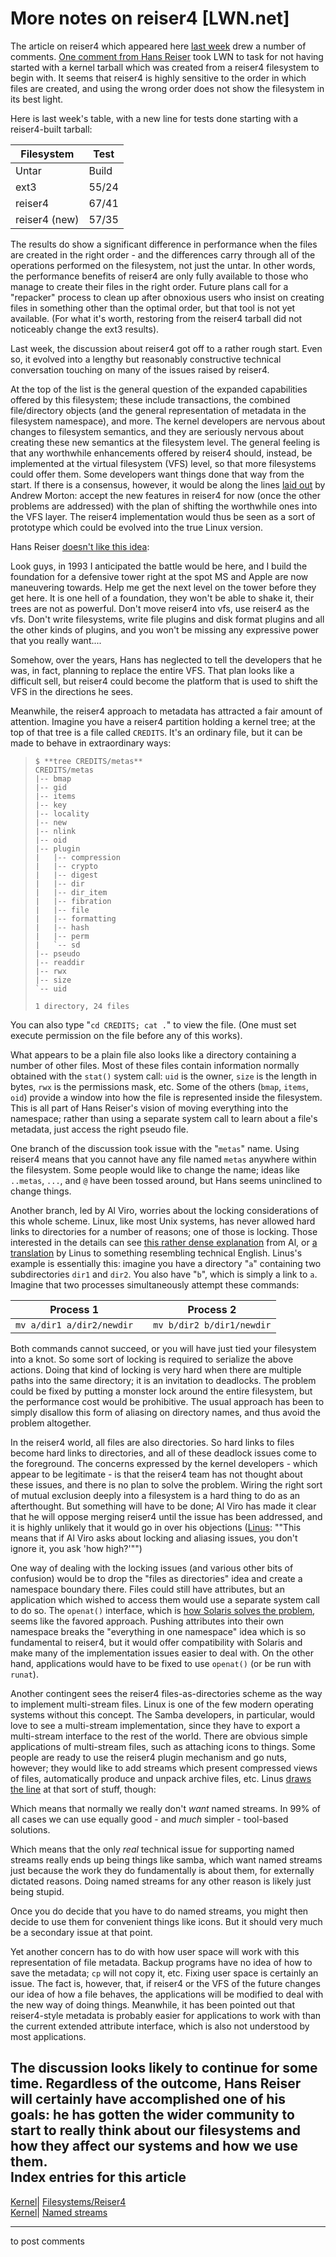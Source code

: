 # More notes on reiser4 [LWN.net]

The article on reiser4 which appeared here [last week](/Articles/98509/) drew a number of comments. [One comment from Hans Reiser](/Articles/99878/) took LWN to task for not having started with a kernel tarball which was created from a reiser4 filesystem to begin with. It seems that reiser4 is highly sensitive to the order in which files are created, and using the wrong order does not show the filesystem in its best light. 

Here is last week's table, with a new line for tests done starting with a reiser4-built tarball: 

Filesystem | Test  
---|---  
Untar | Build | Grep | find (name) | find (stat)  
ext3 | 55/24 | 1400/217 | 62/8 | 10.4/1.1 | 12.1/2.5  
reiser4 | 67/41 | 1583/386 | 78/12 | 12.5/1.3 | 15.2/4.0  
reiser4 (new) | 57/35 | 1445/393 | 58/9.9 | 8.4/1.3 | 11.1/4.0  
  
The results do show a significant difference in performance when the files are created in the right order - and the differences carry through all of the operations performed on the filesystem, not just the untar. In other words, the performance benefits of reiser4 are only fully available to those who manage to create their files in the right order. Future plans call for a "repacker" process to clean up after obnoxious users who insist on creating files in something other than the optimal order, but that tool is not yet available. (For what it's worth, restoring from the reiser4 tarball did not noticeably change the ext3 results). 

Last week, the discussion about reiser4 got off to a rather rough start. Even so, it evolved into a lengthy but reasonably constructive technical conversation touching on many of the issues raised by reiser4. 

At the top of the list is the general question of the expanded capabilities offered by this filesystem; these include transactions, the combined file/directory objects (and the general representation of metadata in the filesystem namespace), and more. The kernel developers are nervous about changes to filesystem semantics, and they are seriously nervous about creating these new semantics at the filesystem level. The general feeling is that any worthwhile enhancements offered by reiser4 should, instead, be implemented at the virtual filesystem (VFS) level, so that more filesystems could offer them. Some developers want things done that way from the start. If there is a consensus, however, it would be along the lines [laid out](/Articles/100150/) by Andrew Morton: accept the new features in reiser4 for now (once the other problems are addressed) with the plan of shifting the worthwhile ones into the VFS layer. The reiser4 implementation would thus be seen as a sort of prototype which could be evolved into the true Linux version. 

Hans Reiser [doesn't like this idea](/Articles/100154/): 

Look guys, in 1993 I anticipated the battle would be here, and I build the foundation for a defensive tower right at the spot MS and Apple are now maneuvering towards. Help me get the next level on the tower before they get here. It is one hell of a foundation, they won't be able to shake it, their trees are not as powerful. Don't move reiser4 into vfs, use reiser4 as the vfs. Don't write filesystems, write file plugins and disk format plugins and all the other kinds of plugins, and you won't be missing any expressive power that you really want.... 

Somehow, over the years, Hans has neglected to tell the developers that he was, in fact, planning to replace the entire VFS. That plan looks like a difficult sell, but reiser4 could become the platform that is used to shift the VFS in the directions he sees. 

Meanwhile, the reiser4 approach to metadata has attracted a fair amount of attention. Imagine you have a reiser4 partition holding a kernel tree; at the top of that tree is a file called `CREDITS`. It's an ordinary file, but it can be made to behave in extraordinary ways: 

> 
>     $ **tree CREDITS/metas**
>     CREDITS/metas
>     |-- bmap
>     |-- gid
>     |-- items
>     |-- key
>     |-- locality
>     |-- new
>     |-- nlink
>     |-- oid
>     |-- plugin
>     |   |-- compression
>     |   |-- crypto
>     |   |-- digest
>     |   |-- dir
>     |   |-- dir_item
>     |   |-- fibration
>     |   |-- file
>     |   |-- formatting
>     |   |-- hash
>     |   |-- perm
>     |   `-- sd
>     |-- pseudo
>     |-- readdir
>     |-- rwx
>     |-- size
>     `-- uid
>      
>     1 directory, 24 files
>     

You can also type "`cd CREDITS; cat .`" to view the file. (One must set execute permission on the file before any of this works). 

What appears to be a plain file also looks like a directory containing a number of other files. Most of these files contain information normally obtained with the `stat()` system call: `uid` is the owner, `size` is the length in bytes, `rwx` is the permissions mask, etc. Some of the others (`bmap`, `items`, `oid`) provide a window into how the file is represented inside the filesystem. This is all part of Hans Reiser's vision of moving everything into the namespace; rather than using a separate system call to learn about a file's metadata, just access the right pseudo file. 

One branch of the discussion took issue with the "`metas`" name. Using reiser4 means that you cannot have any file named `metas` anywhere within the filesystem. Some people would like to change the name; ideas like `..metas`, `...`, and `@` have been tossed around, but Hans seems uninclined to change things. 

Another branch, led by Al Viro, worries about the locking considerations of this whole scheme. Linux, like most Unix systems, has never allowed hard links to directories for a number of reasons; one of those is locking. Those interested in the details can see [this rather dense explanation](/Articles/100183/) from Al, or [a translation](/Articles/100184/) by Linus to something resembling technical English. Linus's example is essentially this: imagine you have a directory "`a`" containing two subdirectories `dir1` and `dir2`. You also have "`b`", which is simply a link to `a`. Imagine that two processes simultaneously attempt these commands: 

Process 1|  | Process 2  
---|---|---  
`mv a/dir1 a/dir2/newdir`|  | `mv b/dir2 b/dir1/newdir`  
  
Both commands cannot succeed, or you will have just tied your filesystem into a knot. So some sort of locking is required to serialize the above actions. Doing that kind of locking is very hard when there are multiple paths into the same directory; it is an invitation to deadlocks. The problem could be fixed by putting a monster lock around the entire filesystem, but the performance cost would be prohibitive. The usual approach has been to simply disallow this form of aliasing on directory names, and thus avoid the problem altogether. 

In the reiser4 world, all files are also directories. So hard links to files become hard links to directories, and all of these deadlock issues come to the foreground. The concerns expressed by the kernel developers - which appear to be legitimate - is that the reiser4 team has not thought about these issues, and there is no plan to solve the problem. Wiring the right sort of mutual exclusion deeply into a filesystem is a hard thing to do as an afterthought. But something will have to be done; Al Viro has made it clear that he will oppose merging reiser4 until the issue has been addressed, and it is highly unlikely that it would go in over his objections ([Linus](/Articles/100271/): ""This means that if Al Viro asks about locking and aliasing issues, you don't ignore it, you ask 'how high?'"") 

One way of dealing with the locking issues (and various other bits of confusion) would be to drop the "files as directories" idea and create a namespace boundary there. Files could still have attributes, but an application which wished to access them would use a separate system call to do so. The `openat()` interface, which is [how Solaris solves the problem](http://docs.sun.com/db/doc/816-0220/6m6nkorp9?a=view), seems like the favored approach. Pushing attributes into their own namespace breaks the "everything in one namespace" idea which is so fundamental to reiser4, but it would offer compatibility with Solaris and make many of the implementation issues easier to deal with. On the other hand, applications would have to be fixed to use `openat()` (or be run with `runat`). 

Another contingent sees the reiser4 files-as-directories scheme as the way to implement multi-stream files. Linux is one of the few modern operating systems without this concept. The Samba developers, in particular, would love to see a multi-stream implementation, since they have to export a multi-stream interface to the rest of the world. There are obvious simple applications of multi-stream files, such as attaching icons to things. Some people are ready to use the reiser4 plugin mechanism and go nuts, however; they would like to add streams which present compressed views of files, automatically produce and unpack archive files, etc. Linus [draws the line](/Articles/100185/) at that sort of stuff, though: 

Which means that normally we really don't _want_ named streams. In 99% of all cases we can use equally good - and _much_ simpler - tool-based solutions. 

Which means that the only _real_ technical issue for supporting named streams really ends up being things like samba, which want named streams just because the work they do fundamentally is about them, for externally dictated reasons. Doing named streams for any other reason is likely just being stupid. 

Once you do decide that you have to do named streams, you might then decide to use them for convenient things like icons. But it should very much be a secondary issue at that point. 

Yet another concern has to do with how user space will work with this representation of file metadata. Backup programs have no idea of how to save the metadata; `cp` will not copy it, etc. Fixing user space is certainly an issue. The fact is, however, that, if reiser4 or the VFS of the future changes our idea of how a file behaves, the applications will be modified to deal with the new way of doing things. Meanwhile, it has been pointed out that reiser4-style metadata is probably easier for applications to work with than the current extended attribute interface, which is also not understood by most applications. 

The discussion looks likely to continue for some time. Regardless of the outcome, Hans Reiser will certainly have accomplished one of his goals: he has gotten the wider community to start to really think about our filesystems and how they affect our systems and how we use them.  
Index entries for this article  
---  
[Kernel](/Kernel/Index)| [Filesystems/Reiser4](/Kernel/Index#Filesystems-Reiser4)  
[Kernel](/Kernel/Index)| [Named streams](/Kernel/Index#Named_streams)  
  


* * *

to post comments 

